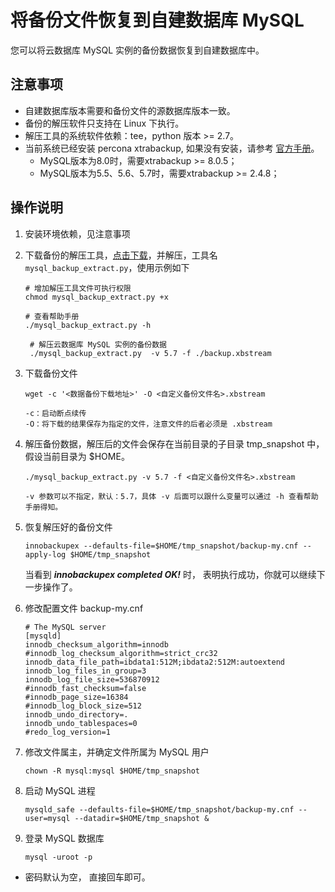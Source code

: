# 将备份文件恢复到自建数据库 MySQL

您可以将云数据库 MySQL 实例的备份数据恢复到自建数据库中。

## 注意事项
* 自建数据库版本需要和备份文件的源数据库版本一致。
* 备份的解压软件只支持在 Linux 下执行。
* 解压工具的系统软件依赖：tee，python 版本 >= 2.7。
* 当前系统已经安装 percona xtrabackup, 如果没有安装，请参考 [官方手册](https://www.percona.com/doc/percona-xtrabackup/2.4/index.html)。
   * MySQL版本为8.0时，需要xtrabackup >= 8.0.5；
   * MySQL版本为5.5、5.6、5.7时，需要xtrabackup >= 2.4.8；

## 操作说明
1. 安装环境依赖，见注意事项
2. 下载备份的解压工具，[点击下载](http://jddb-common-public.oss.cn-north-1.jcloudcs.com/general_mysql_backup_extract_tool.zip)，并解压，工具名 `mysql_backup_extract.py`，使用示例如下
    
    ```
    # 增加解压工具文件可执行权限
    chmod mysql_backup_extract.py +x
    
    # 查看帮助手册
    ./mysql_backup_extract.py -h
     
     # 解压云数据库 MySQL 实例的备份数据
     ./mysql_backup_extract.py  -v 5.7 -f ./backup.xbstream
    ```
3. 下载备份文件

    ```
    wget -c '<数据备份下载地址>' -O <自定义备份文件名>.xbstream

    -c：启动断点续传
    -O：将下载的结果保存为指定的文件，注意文件的后者必须是 .xbstream
    ```

4. 解压备份数据，解压后的文件会保存在当前目录的子目录 tmp_snapshot 中，假设当前目录为 $HOME。

    ```
    ./mysql_backup_extract.py -v 5.7 -f <自定义备份文件名>.xbstream
    
    -v 参数可以不指定，默认：5.7，具体 -v 后面可以跟什么变量可以通过 -h 查看帮助手册得知。
    ```

5. 恢复解压好的备份文件

    ```
    innobackupex --defaults-file=$HOME/tmp_snapshot/backup-my.cnf --apply-log $HOME/tmp_snapshot
    ``` 
    当看到 ***innobackupex completed OK!*** 时， 表明执行成功，你就可以继续下一步操作了。

6. 修改配置文件 backup-my.cnf

    ```
    # The MySQL server
    [mysqld]
    innodb_checksum_algorithm=innodb
    #innodb_log_checksum_algorithm=strict_crc32
    innodb_data_file_path=ibdata1:512M;ibdata2:512M:autoextend
    innodb_log_files_in_group=3
    innodb_log_file_size=536870912
    #innodb_fast_checksum=false
    #innodb_page_size=16384
    #innodb_log_block_size=512
    innodb_undo_directory=.
    innodb_undo_tablespaces=0
    #redo_log_version=1
    ```

7. 修改文件属主，并确定文件所属为 MySQL 用户

    ```
    chown -R mysql:mysql $HOME/tmp_snapshot
    ```

8. 启动 MySQL 进程

    ```
    mysqld_safe --defaults-file=$HOME/tmp_snapshot/backup-my.cnf --user=mysql --datadir=$HOME/tmp_snapshot &
    ```

9. 登录 MySQL 数据库

    ```
    mysql -uroot -p
    ```

* 密码默认为空， 直接回车即可。
